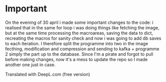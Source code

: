 # Important

On the evening of 30 april i made some important changes to the code: i realised that in the same for loop i was doing things like fetching the image, but at the same time processing the macroareas, saving the data to dict, recreating the macros for sanity check and now i was going to add db saves to each iteration. I therefore split the programme into two in the image fecthing, modification and compression and sending to kafka + programme 2 simply the part up to the database.  Since I'm a pirate and forgot to pull before making changes, now it's a mess to update the repo so I made another one just in case.

Translated with DeepL.com (free version)